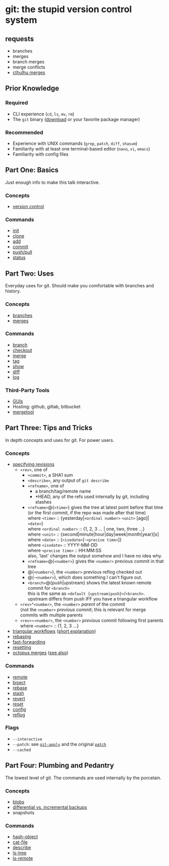 # git: the stupid version control system

## requests
- branches
- merges
- branch merges
- merge conflicts
- [cthulhu merges](https://marc.info/?l=linux-kernel&m=139033182525831)

## Prior Knowledge
### Required
- CLI experience (`cd`, `ls`, `mv`, `rm`)
- The `git` binary ([download](https://git-scm.com/download) or your favorite package manager)

### Recommended
- Experience with UNIX commands (`grep`, `patch`, `diff`, `shasum`)
- Familiarity with at least one terminal-based editor (`nano`, `vi`, `emacs`)
- Familiarity with config files

## Part One: Basics
Just enough info to make this talk interactive.

### Concepts
- [version control](https://git-scm.com/book/en/v2/Getting-Started-About-Version-Control)

### Commands
- [init](https://git-scm.com/docs/git-init)
- [clone](https://git-scm.com/docs/git-clone)
- [add](https://git-scm.com/docs/git-add)
- [commit](https://git-scm.com/docs/git-commit)
- [push/pull](https://git-scm.com/docs/git-push)
- [status](https://git-scm.com/docs/git-status)

## Part Two: Uses
Everyday uses for git. Should make you comfortable with branches and history.

### Concepts
- [branches](https://git-scm.com/book/en/v2/Git-Branching-Branches-in-a-Nutshell)
- [merges](https://git-scm.com/book/en/v2/Git-Branching-Basic-Branching-and-Merging)

### Commands
- [branch](https://git-scm.com/docs/git-branch)
- [checkout](https://git-scm.com/docs/git-checkout)
- [merge](https://git-scm.com/docs/git-merge)
- [tag](https://git-scm.com/docs/git-tag)
- [show](https://git-scm.com/docs/git-show)
- [diff](https://git-scm.com/docs/git-diff)
- [log](https://git-scm.com/docs/git-log)

### Third-Party Tools
- [GUIs](https://git-scm.com/downloads/guis)
- Hosting: github, gitlab, bitbucket
- [mergetool](https://git-scm.com/docs/git-mergetool)

## Part Three: Tips and Tricks
In depth concepts and uses for git. For power users.

### Concepts
- [specifying revisions](https://git-scm.com/docs/gitrevisions)
	- `<rev>`, one of
		- `<commit>`, a SHA1 sum
		- `<describe>`, any output of `git describe`
		- `<refname>`, one of
			- a branch/tag/remote name
			- \*HEAD, any of the refs used internally by git, including stashes
		- `<refname>`@{`<time>`} gives the tree at latest point before that time  
		  (or the first commit, if the repo was made after that time)  
		where `<time>` :: {yesterday|`<ordinal number>` `<unit>` [ago]|`<date>`}  
			where `<ordinal number>` :: {1, 2, 3 ... | one, two, three ...}  
			where `<unit>` :: {second|minute|hour|day|week|month|year}[s]  
			where `<date>` :: {`<isodate>`[-`<precise time>`]}  
				where `<isodate>` :: YYYY-MM-DD  
				where `<precise time>` :: HH:MM:SS  
		also, 'last' changes the output somehow and I have no idea why.
		- `<refname>`@{`<number>`} gives the `<number>` previous commit in that tree
		- @{`<number>`}, the `<number>` previous reflog checked out
		- @{-`<number>`}, which does something I can't figure out.
		- `<branch>`@{push|upstream} shows the latest known remote commit for `<branch>`  
		  this is the same as `<default {upstream|push}>`/`<branch>`.  
		  upstream differs from push IFF you have a triangular workflow
	- `<rev>`^`<number>`, the `<number>` *parent* of the commit  
	  (not the `<number>` *previous* commit; this is relevant for merge commits with multiple parents
	- `<rev>`~`<number>`, the `<number>` *previous* commit following first parents  
	where `<number>` :: {1, 2, 3 ...}
- [triangular workflows](https://cloud.githubusercontent.com/assets/1319791/8943755/5dcdcae4-354a-11e5-9f82-915914fad4f7.png)
  ([short explanation](https://blog.github.com/2015-07-29-git-2-5-including-multiple-worktrees-and-triangular-workflows/))
- [rebasing](https://git-scm.com/book/en/v2/Git-Branching-Rebasing)
- [fast-forwarding](https://stackoverflow.com/questions/9069061)
- [resetting](https://git-scm.com/book/en/v2/Git-Tools-Reset-Demystified)
- [octopus merges](https://stackoverflow.com/questions/6520905)
  ([see also](https://www.destroyallsoftware.com/blog/2017/the-biggest-and-weirdest-commits-in-linux-kernel-git-history))

### Commands
- [remote](https://git-scm.com/docs/git-remote)
- [bisect](https://git-scm.com/docs/git-bisect)
- [rebase](https://git-scm.com/docs/git-rebase)
- [stash](https://git-scm.com/docs/git-stash)
- [revert](https://git-scm.com/docs/git-revert)
- [reset](https://git-scm.com/docs/git-reset)
- [config](https://git-scm.com/docs/git-config)
- [reflog](https://git-scm.com/docs/git-reflog)


### Flags
- `--interactive`
- `--patch`: see [`git-apply`](https://git-scm.com/docs/git-reflog)
   and the original [`patch`](https://linux.die.net/man/1/patch)
- `--cached`

## Part Four: Plumbing and Pedantry
The lowest level of git. The commands are used internally by the porcelain.

### Concepts
- [blobs](https://git-scm.com/book/en/v2/Git-Internals-Git-Objects)
- [differential vs. incremental backups](https://en.wikipedia.org/wiki/Differential_backup)
- snapshots

### Commands
- [hash-object](https://git-scm.com/docs/git-hash-object)
- [cat-file](https://git-scm.com/docs/git-cat-file)
- [describe](https://git-scm.com/docs/git-describe)
- [ls-tree](https://git-scm.com/docs/git-ls-tree.html)
- [ls-remote](https://git-scm.com/docs/git-ls-remote.html)